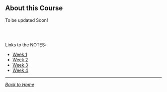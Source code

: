 ## About this Course
To be updated Soon!<br /><br />

<!--
### Certificate earned:
![Certificate yet to be earned!](Certificate.png)
-->

<br />

Links to the NOTES:
* [Week 1](week1)
* [Week 2](week2)
* [Week 3](week3)
* [Week 4](week4)

<hr />

[_Back to Home_](../)


